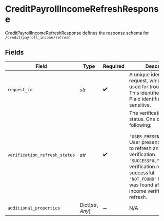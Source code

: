 # CreditPayrollIncomeRefreshResponse

CreditPayrollIncomeRefreshResponse defines the response schema for `/credit/payroll_income/refresh`


## Fields

| Field                                                                                                                                                                                                                                                                                     | Type                                                                                                                                                                                                                                                                                      | Required                                                                                                                                                                                                                                                                                  | Description                                                                                                                                                                                                                                                                               |
| ----------------------------------------------------------------------------------------------------------------------------------------------------------------------------------------------------------------------------------------------------------------------------------------- | ----------------------------------------------------------------------------------------------------------------------------------------------------------------------------------------------------------------------------------------------------------------------------------------- | ----------------------------------------------------------------------------------------------------------------------------------------------------------------------------------------------------------------------------------------------------------------------------------------- | ----------------------------------------------------------------------------------------------------------------------------------------------------------------------------------------------------------------------------------------------------------------------------------------- |
| `request_id`                                                                                                                                                                                                                                                                              | *str*                                                                                                                                                                                                                                                                                     | :heavy_check_mark:                                                                                                                                                                                                                                                                        | A unique identifier for the request, which can be used for troubleshooting. This identifier, like all Plaid identifiers, is case sensitive.                                                                                                                                               |
| `verification_refresh_status`                                                                                                                                                                                                                                                             | *str*                                                                                                                                                                                                                                                                                     | :heavy_check_mark:                                                                                                                                                                                                                                                                        | The verification refresh status. One of the following:<br/><br/>`"USER_PRESENCE_REQUIRED"` User presence is required to refresh an income verification.<br/>`"SUCCESSFUL"` The income verification refresh was successful.<br/>`"NOT_FOUND"` No new data was found after the income verification refresh. |
| `additional_properties`                                                                                                                                                                                                                                                                   | Dict[str, *Any*]                                                                                                                                                                                                                                                                          | :heavy_minus_sign:                                                                                                                                                                                                                                                                        | N/A                                                                                                                                                                                                                                                                                       |
